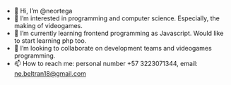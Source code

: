 - 👋 Hi, I’m @neortega
- 👀 I’m interested in programming and computer science. Especially, the making of videogames.
- 🌱 I’m currently learning frontend programming as Javascript. Would like to start learning php too.
- 💞️ I’m looking to collaborate on development teams and videogames programming.
- 📫 How to reach me: personal number +57 3223071344, email: ne.beltran18@gmail.com

<!---
neortega/neortega is a ✨ special ✨ repository because its `README.md` (this file) appears on your GitHub profile.
You can click the Preview link to take a look at your changes.
--->

